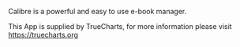 
Calibre is a powerful and easy to use e-book manager.

This App is supplied by TrueCharts, for more information please visit https://truecharts.org
